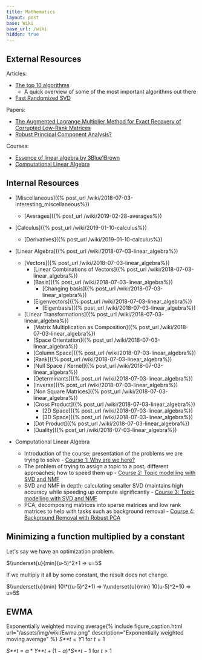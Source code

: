 ```yaml
---
title: Mathematics
layout: post
base: Wiki
base_url: /wiki
hidden: true
---
```


External Resources
------------------

Articles:

-   [The top 10 algorithms](https://www.cs.fsu.edu/~lacher/courses/COT4401/notes/cise_v2_i1/guest.pdf)
    -   A quick overview of some of the most important algorithms out there
-   [Fast Randomized SVD](https://research.fb.com/fast-randomized-svd/)

Papers:

-   [The Augmented Lagrange Multiplier Method for Exact Recovery of Corrupted Low-Rank Matrices](https://arxiv.org/pdf/1009.5055.pdf)
-   [Robust Principal Component Analysis?](https://arxiv.org/pdf/0912.3599.pdf)

Courses:

-   [Essence of linear algebra by 3Blue1Brown](https://www.youtube.com/watch?v=kjBOesZCoqc&t=0s&list=PLZHQObOWTQDPD3MizzM2xVFitgF8hE_ab&index=2)
-   [Computational Linear Algebra](http://www.fast.ai/2017/07/17/num-lin-alg/)

Internal Resources
------------------

-  [Miscellaneous]({% post_url /wiki/2018-07-03-interesting_miscellaneous%})
    -  [Averages]({% post_url /wiki/2019-02-28-averages%})



-  [Calculus]({% post_url /wiki/2019-01-10-calculus%})
    -  [Derivatives]({% post_url /wiki/2019-01-10-calculus%})



-  [Linear Algebra]({% post_url /wiki/2018-07-03-linear_algebra%})
    -  [Vectors]({% post_url /wiki/2018-07-03-linear_algebra%})
        -  [Linear Combinations of Vectors]({% post_url /wiki/2018-07-03-linear_algebra%})
        -  [Basis]({% post_url /wiki/2018-07-03-linear_algebra%})
            -  [Changing basis]({% post_url /wiki/2018-07-03-linear_algebra%})
        -  [Eigenvectors]({% post_url /wiki/2018-07-03-linear_algebra%})
            -  [Eigenbasis]({% post_url /wiki/2018-07-03-linear_algebra%})
    -  [Linear Transformations]({% post_url /wiki/2018-07-03-linear_algebra%})
        -  [Matrix Multiplication as Composition]({% post_url /wiki/2018-07-03-linear_algebra%})
        -  [Space Orientation]({% post_url /wiki/2018-07-03-linear_algebra%})
        -  [Column Space]({% post_url /wiki/2018-07-03-linear_algebra%})
        -  [Rank]({% post_url /wiki/2018-07-03-linear_algebra%})
        -  [Null Space / Kernel]({% post_url /wiki/2018-07-03-linear_algebra%})
        -  [Determinants]({% post_url /wiki/2018-07-03-linear_algebra%})
        -  [Inverse]({% post_url /wiki/2018-07-03-linear_algebra%})
        -  [Non Square Matrices]({% post_url /wiki/2018-07-03-linear_algebra%})
        -  [Cross Product]({% post_url /wiki/2018-07-03-linear_algebra%})
            -  [2D Space]({% post_url /wiki/2018-07-03-linear_algebra%})
            -  [3D Space]({% post_url /wiki/2018-07-03-linear_algebra%})
        -  [Dot Product]({% post_url /wiki/2018-07-03-linear_algebra%})
        -  [Duality]({% post_url /wiki/2018-07-03-linear_algebra%})
-   Computational Linear Algebra
    -   Introduction of the course; presentation of the problems we are trying to solve - [Course 1: Why are we here?](https://github.com/fastai/numerical-linear-algebra/blob/master/nbs/1.%20Why%20are%20we%20here.ipynb)
    -   The problem of trying to assign a topic to a post; different approaches; how to speed them up - [Course 2: Topic modelling with SVD and NMF](https://github.com/fastai/numerical-linear-algebra/blob/master/nbs/2.%20Topic%20Modeling%20with%20NMF%20and%20SVD.ipynb)
    -   SVD and NMF in depth; calculating smaller SVD (maintains high accuracy while speeding up compute significantly - [Course 3: Topic modelling with SVD and NMF](https://github.com/fastai/numerical-linear-algebra/blob/master/nbs/2.%20Topic%20Modeling%20with%20NMF%20and%20SVD.ipynb)
    -   PCA, decomposing matrices into sparse matrices and low rank matrices to help with tasks such as background removal - [Course 4: Background Removal with Robust PCA](https://github.com/fastai/numerical-linear-algebra/blob/master/nbs/3.%20Background%20Removal%20with%20Robust%20PCA.ipynb)

Minimizing a function multiplied by a constant
----------------------------------------------

Let's say we have an optimization problem.

$\\underset{u}{min}(u-5)^2+1 => u=5$

If we multiply it all by some constant, the result does not change.

$\\underset{u}{min} 10\*((u-5)^2+1) => \\underset{u}{min} 10(u-5)^2+10 => u=5$

EWMA
----

Exponentially weighted moving average{% include figure_caption.html url="/assets/img/wiki/Ewma.png" description="Exponentially weighted moving average" %} *S**t* = *Y*1 for *t* = 1

*S**t* = *α* \* *Y**t* + (1 − *α*)\**S**t* − 1 for *t* > 1
